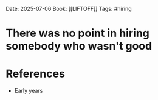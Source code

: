 Date: 2025-07-06
Book: [[LIFTOFF]]
Tags: #hiring 
# There was no point in hiring somebody who wasn't good



# References
- Early years 